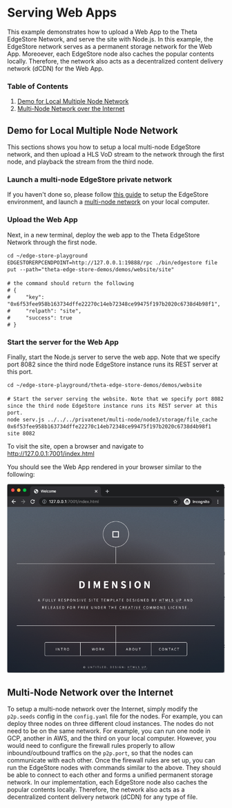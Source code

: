 # Serving Web Apps

This example demonstrates how to upload a Web App to the Theta EdgeStore Network, and serve the site with Node.js. In this example, the EdgeStore network serves as a permanent storage network for the Web App. Moreoever, each EdgeStore node also caches the popular contents locally. Therefore, the network also acts as a decentralized content delivery network (dCDN) for the Web App.

### Table of Contents
1. [Demo for Local Multiple Node Network](#demo-for-local-multiple-node-network)
2. [Multi-Node Network over the Internet](#multi-node-network-over-the-internet)

## Demo for Local Multiple Node Network

This sections shows you how to setup a local multi-node EdgeStore network, and then upload a HLS VoD stream to the network through the first node, and playback the stream from the third node.

### Launch a multi-node EdgeStore private network

If you haven't done so, please follow [this guide](../../docs/SETUP.md#edgestore-setup) to setup the EdgeStore environment, and launch a [multi-node network](https://github.com/thetatoken/theta-edge-store-demos/blob/main/docs/SETUP.md#launch-a-multi-node-edgestore-private-network) on your local computer.

### Upload the Web App

Next, in a new terminal, deploy the web app to the Theta EdgeStore Network through the first node.

```shell
cd ~/edge-store-playground
EDGESTORERPCENDPOINT=http://127.0.0.1:19888/rpc ./bin/edgestore file put --path="theta-edge-store-demos/demos/website/site"

# the command should return the following
# {
#     "key": "0x6f53fee958b163734dffe22270c14eb72348ce99475f197b2020c6738d4b98f1",
#     "relpath": "site",
#     "success": true
# }
```
### Start the server for the Web App

Finally, start the Node.js server to serve the web app. Note that we specify port 8082 since the third node EdgeStore instance runs its REST server at this port.

```shell
cd ~/edge-store-playground/theta-edge-store-demos/demos/website

# Start the server serving the website. Note that we specify port 8082 since the third node EdgeStore instance runs its REST server at this port.
node serv.js ../../../privatenet/multi-node/node3/storage/file_cache 0x6f53fee958b163734dffe22270c14eb72348ce99475f197b2020c6738d4b98f1 site 8082
```

To visit the site, open a browser and navigate to http://127.0.0.1:7001/index.html 

You should see the Web App rendered in your browser similar to the following:

![Web App Hosting Demo](../../docs/showcase/04-web-app-hosting.png)

## Multi-Node Network over the Internet

To setup a multi-node network over the Internet, simply modify the `p2p.seeds` config in the `config.yaml` file for the nodes. For example, you can deploy three nodes on three different cloud instances. The nodes do not need to be on the same network. For example, you can run one node in GCP, another in AWS, and the third on your local computer. However, you would need to configure the firewall rules properly to allow inbound/outbound traffics on the `p2p.port`, so that the nodes can communicate with each other. Once the firewall rules are set up, you can run the EdgeStore nodes with commands similar to the above. They should be able to connect to each other and forms a unified permanent storage network. In our implementation, each EdgeStore node also caches the popular contents locally. Therefore, the network also acts as a decentralized content delivery network (dCDN) for any type of file.
